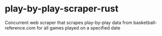 # play-by-play-scraper-rust
Concurrent web scraper that scrapes play-by-play data from basketball-reference.com for all games played on a specified date
